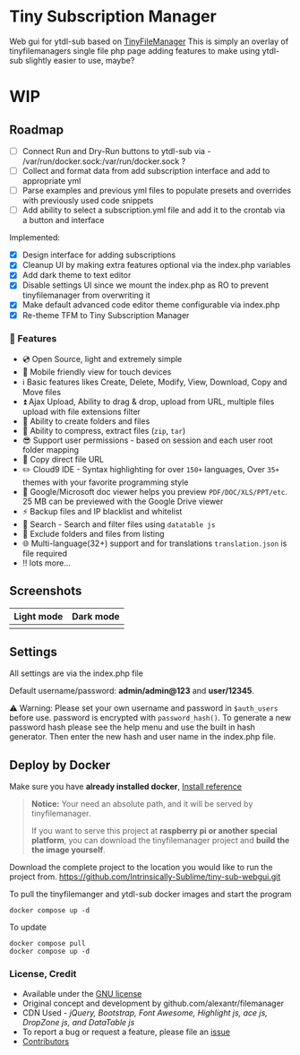 # Tiny Subscription Manager
Web gui for ytdl-sub based on [TinyFileManager](https://tinyfilemanager.github.io)
This is simply an overlay of tinyfilemanagers single file php page adding features to make using ytdl-sub slightly easier to use, maybe?

# **WIP**
## Roadmap
- [ ] Connect Run and Dry-Run buttons to ytdl-sub via - /var/run/docker.sock:/var/run/docker.sock ?
- [ ] Collect and format data from add subscription interface and add to appropriate yml
- [ ] Parse examples and previous yml files to populate presets and overrides with previously used code snippets
- [ ] Add ability to select a subscription.yml file and add it to the crontab via a button and interface

Implemented:
- [x] Design interface for adding subscriptions
- [x] Cleanup UI by making extra features optional via the index.php variables
- [x] Add dark theme to text editor
- [x] Disable settings UI since we mount the index.php as RO to prevent tinyfilemanager from overwriting it
- [x] Make default advanced code editor theme configurable via index.php
- [x] Re-theme TFM to Tiny Subscription Manager

### :loudspeaker: Features

- :cd: Open Source, light and extremely simple
- :iphone: Mobile friendly view for touch devices
- :information_source: Basic features likes Create, Delete, Modify, View, Download, Copy and Move files
- :arrow_double_up: Ajax Upload, Ability to drag & drop, upload from URL, multiple files upload with file extensions filter
- :file_folder: Ability to create folders and files
- :gift: Ability to compress, extract files (`zip`, `tar`)
- :sunglasses: Support user permissions - based on session and each user root folder mapping
- :floppy_disk: Copy direct file URL
- :pencil2: Cloud9 IDE - Syntax highlighting for over `150+` languages, Over `35+` themes with your favorite programming style
- :page_facing_up: Google/Microsoft doc viewer helps you preview `PDF/DOC/XLS/PPT/etc`. 25 MB can be previewed with the Google Drive viewer
- :zap: Backup files and IP blacklist and whitelist
- :mag_right: Search - Search and filter files using `datatable js`
- :file_folder: Exclude folders and files from listing
- :globe_with_meridians: Multi-language(32+) support and for translations `translation.json` is file required
- :bangbang: lots more...

## Screenshots
Light mode | Dark mode|
--- | ---
![]() | ![]()

## Settings
All settings are via the index.php file 

Default username/password: **admin/admin@123** and **user/12345**.

:warning: Warning: Please set your own username and password in `$auth_users` before use. password is encrypted with <code>password_hash()</code>. To generate a new password hash please see the help menu and use the built in hash generator. Then enter the new hash and user name in the index.php file.

## Deploy by Docker

Make sure you have **already installed docker**, [Install reference](https://docs.docker.com/engine/install/)

> **Notice:** Your need an absolute path, and it will be served by tinyfilemanager.
> 
> If you want to serve this project at **raspberry pi or another special platform**, you can download the tinyfilemanager project and **build the the image yourself**.

Download the complete project to the location you would like to run the project from.
https://github.com/Intrinsically-Sublime/tiny-sub-webgui.git

To pull the tinyfilemanger and ytdl-sub docker images and start the program
```
docker compose up -d
```
To update
```
docker compose pull
docker compose up -d
```

### <a name=license></a>License, Credit

- Available under the [GNU license](https://github.com/prasathmani/tinyfilemanager/blob/master/LICENSE)
- Original concept and development by github.com/alexantr/filemanager
- CDN Used - _jQuery, Bootstrap, Font Awesome, Highlight js, ace js, DropZone js, and DataTable js_
- To report a bug or request a feature, please file an [issue](https://github.com/prasathmani/tinyfilemanager/issues)
- [Contributors](https://github.com/prasathmani/tinyfilemanager/wiki/Authors-and-Contributors)
